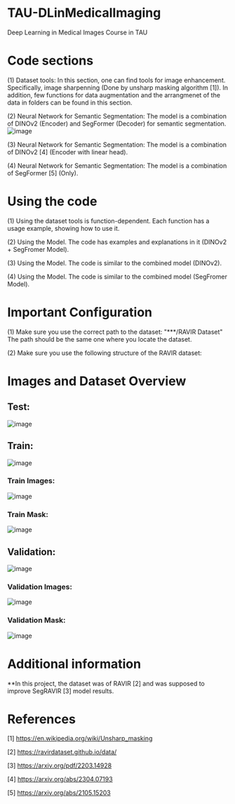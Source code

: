 # TAU-DLinMedicalImaging
Deep Learning in Medical Images Course in TAU

# Code sections
(1) Dataset tools:
  In this section, one can find tools for image enhancement. Specifically, image sharpenning (Done by unsharp masking algorithm [1]).
  In addition, few functions for data augmentation and the arrangmenet of the data in folders can be found in this section.
  

(2) Neural Network for Semantic Segmentation:
  The model is a combination of DINOv2 (Encoder) and SegFormer (Decoder) for semantic segmentation.
  ![image](https://github.com/user-attachments/assets/bd05f179-188d-437c-babd-3bd6653fe4fe)


(3) Neural Network for Semantic Segmentation:
  The model is a combination of DINOv2 [4] (Encoder with linear head).

  
(4) Neural Network for Semantic Segmentation:
  The model is a combination of SegFormer [5] (Only).

# Using the code
(1) Using the dataset tools is function-dependent.
Each function has a usage example, showing how to use it.

(2) Using the Model.
The code has examples and explanations in it (DINOv2 + SegFromer Model).

(3) Using the Model.
The code is similar to the combined model (DINOv2).

(4) Using the Model.
The code is similar to the combined model (SegFromer Model).

# Important Configuration

(1) Make sure you use the correct path to the dataset: "***/RAVIR Dataset"
  The path should be the same one where you locate the dataset.

  
(2) Make sure you use the following structure of the RAVIR dataset:

# Images and Dataset Overview

## Test:

![image](https://github.com/user-attachments/assets/b1c3e3f0-e855-4eb9-ae19-fefc8457c00d)

## Train:

![image](https://github.com/user-attachments/assets/c9895771-0578-41b0-82ac-66d3866bf6b0)

### Train Images:

![image](https://github.com/user-attachments/assets/89f16833-f119-4b3b-aec7-830f6a287dfb)

### Train Mask:

![image](https://github.com/user-attachments/assets/b9d82bca-bab6-4f29-ad47-9601de746473)

## Validation:

![image](https://github.com/user-attachments/assets/cd85c311-7752-4346-a3b2-7b4b488f7662)

### Validation Images:

![image](https://github.com/user-attachments/assets/d30a0805-1ece-4fec-9db7-d23d68bc69a3)

### Validation Mask:

![image](https://github.com/user-attachments/assets/ced478a1-a9ef-4a0c-84db-2b16c9995b5c)


# Additional information
**In this project, the dataset was of RAVIR [2] and was supposed to improve SegRAVIR [3] model results.

# References
[1] https://en.wikipedia.org/wiki/Unsharp_masking


[2] https://ravirdataset.github.io/data/


[3] https://arxiv.org/pdf/2203.14928


[4] https://arxiv.org/abs/2304.07193


[5] https://arxiv.org/abs/2105.15203
